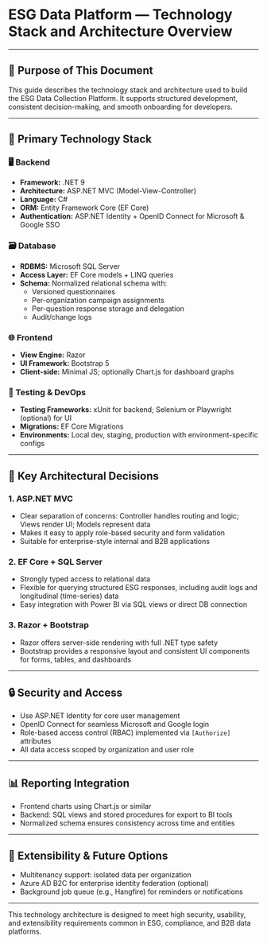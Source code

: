 
# ESG Data Platform — Technology Stack and Architecture Overview

---

## 🎯 Purpose of This Document

This guide describes the technology stack and architecture used to build the ESG Data Collection Platform. It supports structured development, consistent decision-making, and smooth onboarding for developers.

---

## 🧰 Primary Technology Stack

### 🖥️ Backend
- **Framework:** .NET 9
- **Architecture:** ASP.NET MVC (Model-View-Controller)
- **Language:** C#
- **ORM:** Entity Framework Core (EF Core)
- **Authentication:** ASP.NET Identity + OpenID Connect for Microsoft & Google SSO

### 🗃️ Database
- **RDBMS:** Microsoft SQL Server
- **Access Layer:** EF Core models + LINQ queries
- **Schema:** Normalized relational schema with:
  - Versioned questionnaires
  - Per-organization campaign assignments
  - Per-question response storage and delegation
  - Audit/change logs

### 🌐 Frontend
- **View Engine:** Razor
- **UI Framework:** Bootstrap 5
- **Client-side:** Minimal JS; optionally Chart.js for dashboard graphs

### 🧪 Testing & DevOps
- **Testing Frameworks:** xUnit for backend; Selenium or Playwright (optional) for UI
- **Migrations:** EF Core Migrations
- **Environments:** Local dev, staging, production with environment-specific configs

---

## 🧱 Key Architectural Decisions

### 1. ASP.NET MVC
- Clear separation of concerns: Controller handles routing and logic; Views render UI; Models represent data
- Makes it easy to apply role-based security and form validation
- Suitable for enterprise-style internal and B2B applications

### 2. EF Core + SQL Server
- Strongly typed access to relational data
- Flexible for querying structured ESG responses, including audit logs and longitudinal (time-series) data
- Easy integration with Power BI via SQL views or direct DB connection

### 3. Razor + Bootstrap
- Razor offers server-side rendering with full .NET type safety
- Bootstrap provides a responsive layout and consistent UI components for forms, tables, and dashboards

---

## 🔒 Security and Access
- Use ASP.NET Identity for core user management
- OpenID Connect for seamless Microsoft and Google login
- Role-based access control (RBAC) implemented via `[Authorize]` attributes
- All data access scoped by organization and user role

---

## 📊 Reporting Integration
- Frontend charts using Chart.js or similar
- Backend: SQL views and stored procedures for export to BI tools
- Normalized schema ensures consistency across time and entities

---

## 🧩 Extensibility & Future Options
- Multitenancy support: isolated data per organization
- Azure AD B2C for enterprise identity federation (optional)
- Background job queue (e.g., Hangfire) for reminders or notifications

---

This technology architecture is designed to meet high security, usability, and extensibility requirements common in ESG, compliance, and B2B data platforms.
